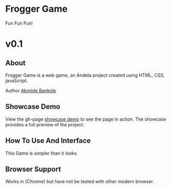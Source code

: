 Frogger Game
===============================

Fun Fun Fun!

# v0.1

## About
Frogger Game is a web game, an Andela project created using HTML, CSS, javaScript.

Author [Akinjide Bankole](https://twitter.com/JideBhanks)


## Showcase Demo
View the gh-page  [showcase demo](http://JideBhanks.github.io/) to see the page in action. The showcase provides a full preview of the project.


## How To Use And Interface
This Game is simpler than it looks.


## Browser Support
Works in (Chrome) but have not be tested with other modern browser.